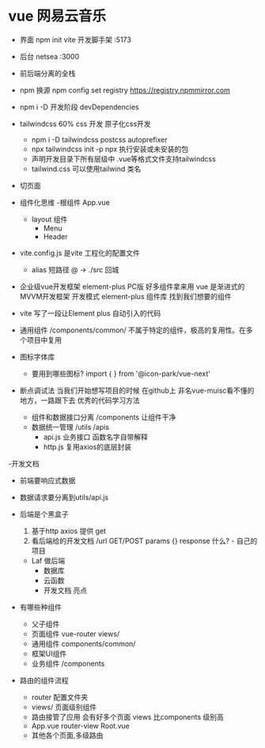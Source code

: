 # vue 网易云音乐

- 界面
   npm init vite 开发脚手架
   :5173
- 后台
   netsea
   :3000 

- 前后端分离的全栈
- npm 换源
    npm config set registry https://registry.npmmirror.com
- npm i -D 开发阶段  devDependencies 
- tailwindcss 60% css 开发 原子化css开发
    - npm i -D tailwindcss postcss autoprefixer  
    - npx tailwindcss init -p 
        npx 执行安装或未安装的包
    - 声明开发目录下所有层级中 .vue等格式文件支持tailwindcss 
    - tailwind.css
    可以使用tailwind 类名

- 切页面
- 组件化思维
    -根组件 App.vue
    - layout 组件
      - Menu 
      - Header
- vite.config.js 是vite 工程化的配置文件
   - alias 短路径
      @ -> ./src 回城

- 企业级vue开发框架 element-plus PC版
    好多组件拿来用
    vue 是渐进式的MVVM开发框架 开发模式
    element-plus 组件库 找到我们想要的组件

- vite 写了一段让Element plus 自动引入的代码

- 通用组件
    /components/common/
    不属于特定的组件，极高的复用性。在多个项目中复用
- 图标字体库
    - 要用到哪些图标?
        import { } from '@icon-park/vue-next'


- 断点调试法
    当我们开始想写项目的时候 在github上 非名vue-muisc看不懂的地方，一路跟下去 优秀的代码学习方法
    - 组件和数据接口分离 /components
        让组件干净
    - 数据统一管理 /utils /apis   
       - api.js
          业务接口 函数名字自带解释
       - http.js 
         复用axios的底层封装

-开发文档
   - 前端要响应式数据
   - 数据请求要分离到utils/api.js
   - 后端是个黑盒子
        1. 基于http
            axios 提供 get
        2. 看后端给的开发文档
           /url GET/POST params {}
           response 什么?
    - 自己的项目
       - Laf 做后端
          - 数据库
          - 云函数
          - 开发文档 亮点

- 有哪些种组件
  - 父子组件
  - 页面组件
     vue-router  views/
  - 通用组件
     components/common/
  - 框架UI组件
  - 业务组件 /components

- 路由的组件流程
   - router 配置文件夹
   - views/ 页面级别组件
   - 路由接管了应用
      会有好多个页面 views 比components 级别高
   - App.vue  router-view Root.vue 
   - 其他各个页面,多级路由  